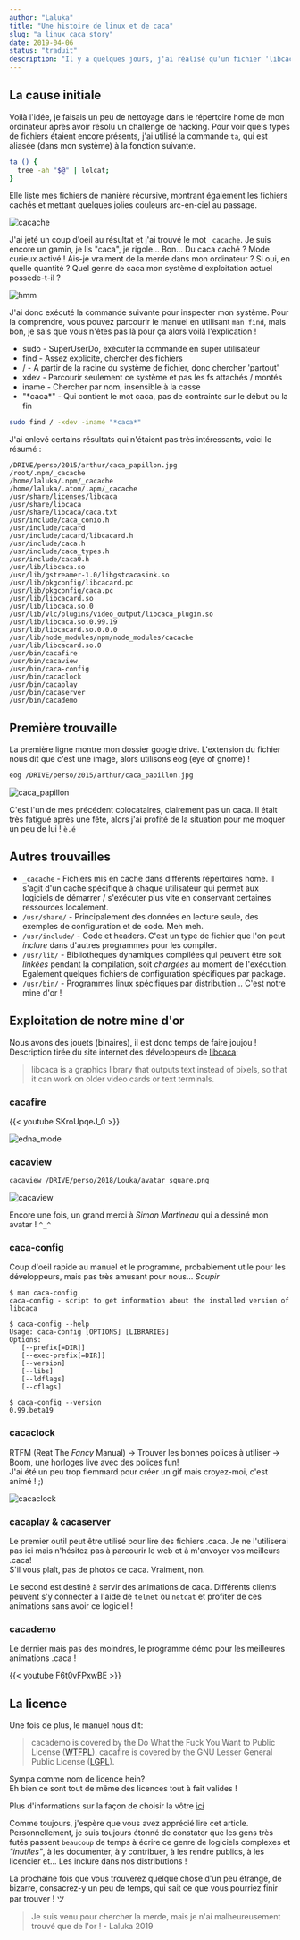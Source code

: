 ```yaml
---
author: "Laluka"
title: "Une histoire de linux et de caca"
slug: "a_linux_caca_story"
date: 2019-04-06
status: "traduit"
description: "Il y a quelques jours, j'ai réalisé qu'un fichier 'libcaca.so' était présent dans mon système de fichiers linux. Comme je suis resté un gamin dans ma tête, j'ai voulu enquêter. Ce que j'ai trouvé, est... Magnifique. "
---
```



## La cause initiale

Voilà l'idée, je faisais un peu de nettoyage dans le répertoire home de mon ordinateur après avoir résolu un challenge de hacking. Pour voir quels types de fichiers étaient encore présents, j'ai utilisé la commande `ta`, qui est aliasée (dans mon système) à la fonction suivante.


```bash
ta () {
  tree -ah "$@" | lolcat;
}
```

Elle liste mes fichiers de manière récursive, montrant également les fichiers cachés et mettant quelques jolies couleurs arc-en-ciel au passage.

<img class="img_big" src="/coding/a_linux_caca_story/cacache.png" alt="cacache">

J'ai jeté un coup d'oeil au résultat et j'ai trouvé le mot `_cacache`. Je suis encore un gamin, je lis "caca", je rigole... Bon... Du caca caché ? Mode curieux activé ! Ais-je vraiment de la merde dans mon ordinateur ? Si oui, en quelle quantité ? Quel genre de caca mon système d'exploitation actuel possède-t-il ?

<img class="img_med" src="/coding/a_linux_caca_story/hmm.jpg" alt="hmm">

J'ai donc exécuté la commande suivante pour inspecter mon système. Pour la comprendre, vous pouvez parcourir le manuel en utilisant `man find`, mais bon, je sais que vous n'êtes pas là pour ça alors voilà l'explication !

- sudo - SuperUserDo, exécuter la commande en super utilisateur
- find - Assez explicite, chercher des fichiers
- / - A partir de la racine du système de fichier, donc chercher 'partout'
- xdev - Parcourir seulement ce système et pas les fs attachés / montés
- iname - Chercher par nom, insensible à la casse
- "\*caca\*" - Qui contient le mot caca, pas de contrainte sur le début ou la fin

```bash
sudo find / -xdev -iname "*caca*"
```

J'ai enlevé certains résultats qui n'étaient pas très intéressants, voici le résumé :

```
/DRIVE/perso/2015/arthur/caca_papillon.jpg
/root/.npm/_cacache
/home/laluka/.npm/_cacache
/home/laluka/.atom/.apm/_cacache
/usr/share/licenses/libcaca
/usr/share/libcaca
/usr/share/libcaca/caca.txt
/usr/include/caca_conio.h
/usr/include/cacard
/usr/include/cacard/libcacard.h
/usr/include/caca.h
/usr/include/caca_types.h
/usr/include/caca0.h
/usr/lib/libcaca.so
/usr/lib/gstreamer-1.0/libgstcacasink.so
/usr/lib/pkgconfig/libcacard.pc
/usr/lib/pkgconfig/caca.pc
/usr/lib/libcacard.so
/usr/lib/libcaca.so.0
/usr/lib/vlc/plugins/video_output/libcaca_plugin.so
/usr/lib/libcaca.so.0.99.19
/usr/lib/libcacard.so.0.0.0
/usr/lib/node_modules/npm/node_modules/cacache
/usr/lib/libcacard.so.0
/usr/bin/cacafire
/usr/bin/cacaview
/usr/bin/caca-config
/usr/bin/cacaclock
/usr/bin/cacaplay
/usr/bin/cacaserver
/usr/bin/cacademo
```

## Première trouvaille

La première ligne montre mon dossier google drive. L'extension du fichier nous dit que c'est une image, alors utilisons eog (eye of gnome) !

```bash
eog /DRIVE/perso/2015/arthur/caca_papillon.jpg
```

<img class="img_big" src="/coding/a_linux_caca_story/caca_papillon.jpg" alt="caca_papillon">

C'est l'un de mes précédent colocataires, clairement pas un caca. Il était très fatigué après une fête, alors j'ai profité de la situation pour me moquer un peu de lui ! `è.é`


## Autres trouvailles

- `_cacache` - Fichiers mis en cache dans différents répertoires home. Il s'agit d'un cache spécifique à chaque utilisateur qui permet aux logiciels de démarrer / s'exécuter plus vite en conservant certaines ressources localement.
- `/usr/share/` - Principalement des données en lecture seule, des exemples de configuration et de code. Meh meh.
- `/usr/include/` - Code et headers. C'est un type de fichier que l'on peut _inclure_ dans d'autres programmes pour les compiler.
- `/usr/lib/` - Bibliothèques dynamiques compilées qui peuvent être soit _linkées_ pendant la compilation, soit _chargées_ au moment de l'exécution. Egalement quelques fichiers de configuration spécifiques par package.
- `/usr/bin/` - Programmes linux spécifiques par distribution... C'est notre mine d'or !


## Exploitation de notre mine d'or

Nous avons des jouets (binaires), il est donc temps de faire joujou !\
Description tirée du site internet des développeurs de [libcaca](http://caca.zoy.org/wiki/libcaca):

> libcaca is a graphics library that outputs text instead of pixels, so that it can work on older video cards or text terminals.


### cacafire

{{< youtube SKroUpqeJ_0 >}}

<img class="img_big" src="/coding/a_linux_caca_story/edna_mode.gif" alt="edna_mode">


### cacaview

```bash
cacaview /DRIVE/perso/2018/Louka/avatar_square.png
```

<img class="img_big" src="/coding/a_linux_caca_story/cacaview.png" alt="cacaview">

Encore une fois, un grand merci à _Simon Martineau_ qui a dessiné mon avatar ! `^_^`


### caca-config

Coup d'oeil rapide au manuel et le programme, probablement utile pour les développeurs, mais pas très amusant pour nous... *Soupir*

```
$ man caca-config
caca-config - script to get information about the installed version of libcaca

$ caca-config --help
Usage: caca-config [OPTIONS] [LIBRARIES]
Options:
   [--prefix[=DIR]]
   [--exec-prefix[=DIR]]
   [--version]
   [--libs]
   [--ldflags]
   [--cflags]

$ caca-config --version
0.99.beta19
```

### cacaclock

RTFM (Reat The _Fancy_ Manual) -> Trouver les bonnes polices à utiliser -> Boom, une horloges live avec des polices fun!\
J'ai été un peu trop flemmard pour créer un gif mais croyez-moi, c'est animé ! ;)

<img class="img_big" src="/coding/a_linux_caca_story/cacaclock.png" alt="cacaclock">


### cacaplay & cacaserver

Le premier outil peut être utilisé pour lire des fichiers .caca. Je ne l'utiliserai pas ici mais n'hésitez pas à parcourir le web et à m'envoyer vos meilleurs .caca!\
S'il vous plaît, pas de photos de caca. Vraiment, non.

Le second est destiné à servir des animations de caca. Différents clients peuvent s'y connecter à l'aide de `telnet` ou `netcat` et profiter de ces animations sans avoir ce logiciel !


### cacademo

Le dernier mais pas des moindres, le programme démo pour les meilleures animations .caca !

{{< youtube F6t0vFPxwBE >}}


## La licence

Une fois de plus, le manuel nous dit:

> cacademo  is  covered  by  the  Do What the Fuck You Want to Public License ([WTFPL](https://fr.wikipedia.org/wiki/WTFPL)). cacafire is covered by  the  GNU  Lesser  General  Public  License ([LGPL](https://fr.wikipedia.org/wiki/Licence_publique_g%C3%A9n%C3%A9rale_limit%C3%A9e_GNU)).

Sympa comme nom de licence hein?\
Eh bien ce sont tout de même des licences tout à fait valides !

Plus d'informations sur la façon de choisir la vôtre [ici](https://choosealicense.com/)

Comme toujours, j'espère que vous avez apprécié lire cet article. Personnellement, je suis toujours étonné de constater que les gens très futés passent `beaucoup` de temps à écrire ce genre de logiciels complexes et _"inutiles"_, à les documenter, à y contribuer, à les rendre publics, à les licencier et... Les inclure dans nos distributions !

La prochaine fois que vous trouverez quelque chose d'un peu étrange, de bizarre, consacrez-y un peu de temps, qui sait ce que vous pourriez finir par trouver ! ツ

> Je suis venu pour chercher la merde, mais je n'ai malheureusement trouvé que de l'or ! - Laluka 2019
